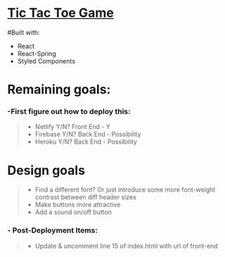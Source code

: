 # [Tic Tac Toe Game](https://gabester0.github.io/TicTacToe/)

#Built with:

- React
- React-Spring
- Styled Components

# Remaining goals:

### -First figure out how to deploy this:

> - Netlify Y/N? Front End - Y
> - Firebase Y/N? Back End - Possibility
> - Heroku Y/N? Back End - Possibility

# Design goals

> - Find a different font? Or just introduce some more font-weight contrast between diff header sizes
> - Make buttons more attractive
> - Add a sound on/off button

### - Post-Deployment Items:

> - Update & uncomment line 15 of index.html with url of front-end
